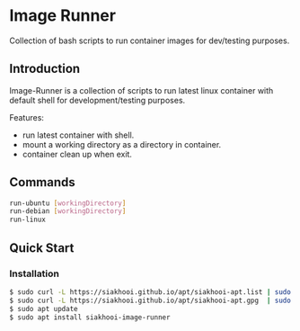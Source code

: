 # Image Runner

Collection of bash scripts to run container images for dev/testing purposes.

## Introduction

Image-Runner is a collection of scripts to run latest linux container with default shell for development/testing purposes.

Features:

- run latest container with shell.
- mount a working directory as a directory in container.
- container clean up when exit.

## Commands

```bash
run-ubuntu [workingDirectory]
run-debian [workingDirectory]
run-linux
```

## Quick Start

### Installation

```bash
$ sudo curl -L https://siakhooi.github.io/apt/siakhooi-apt.list | sudo tee /etc/apt/sources.list.d/siakhooi-apt.list > /dev/null
$ sudo curl -L https://siakhooi.github.io/apt/siakhooi-apt.gpg  | sudo tee /usr/share/keyrings/siakhooi-apt.gpg > /dev/null
$ sudo apt update
$ sudo apt install siakhooi-image-runner
```
